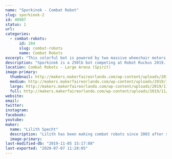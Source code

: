 ```yaml
---
name: "Sporkinok - Combat Robot"
slug: sporkinok-2
id: 40987
status: 1
url: 
categories:
  - combat-robots:
      id: 284
      slug: combat-robots
      name: Combat Robots
excerpt: "This colorful bot is powered by two massive wheechair motors, sports tires from a golf cart, and attacks its opponents with a oversized spork which is slammed into the other bot by a gokart motor."
description: "Sporkinok is a 250lb bot competing at Robot Ruckus 2019. It'll smash, bounce, and maybe serve you some food!"
location: Combat Robots - Large Arena (Spirit)
image-primary:
  thumbnail: http://makers.makerfaireorlando.com/wp-content/uploads/2019/11/KIMG0584-1-150x150.jpg
  medium: http://makers.makerfaireorlando.com/wp-content/uploads/2019/11/KIMG0584-1-300x169.jpg
  large: http://makers.makerfaireorlando.com/wp-content/uploads/2019/11/KIMG0584-1-1024x576.jpg
  full: http://makers.makerfaireorlando.com/wp-content/uploads/2019/11/KIMG0584-1.jpg
website: 
email: 
twitter: 
instagram: 
facebook: 
youtube: 
maker:
  name: "Lilith Specht"
  description: "Lilith has been making combat robots since 2003 after seeing it on Comedy Central's BattleBots. From the one pound Antweights, all the way to the 250 pound Heavyweights, she has made them all! She's entirely self-taught in a slew of mechanical things; She can weld, machine, design, and generally fabricate. Her favorite material is steel and her favorite color is grease."
  image-primary: 
last-modified-db: "2019-11-05 15:17:08"
last-exported: "2020-07-07 11:28:05"
---
```

